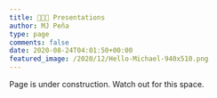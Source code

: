 ```yaml
---
title: 👨🏻‍🏫 Presentations
author: MJ Peña
type: page
comments: false
date: 2020-08-24T04:01:50+00:00
featured_image: /2020/12/Hello-Michael-940x510.png
---
```


Page is under construction. Watch out for this space.
